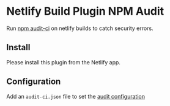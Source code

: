 # Netlify Build Plugin NPM Audit

Run [npm audit-ci](https://www.npmjs.com/package/audit-ci) on netlify builds to catch security errors.

## Install

Please install this plugin from the Netlify app.

## Configuration

Add an `audit-ci.json` file to set the [audit configuration](https://www.npmjs.com/package/audit-ci)
